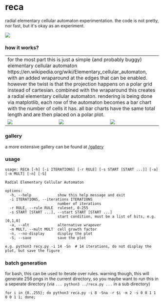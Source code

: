 # reca

radial elementary cellular automaton experimentation. the code is not pretty, nor fast, but it's okay as an experiment.

![](reca_14_92_010_False_1.5.png)

### how it works?

<table>
  <tbody>
    <tr>
      <td colspan="3">
        for the most part this is just a simple (and probably buggy) elementary cellular automaton https://en.wikipedia.org/wiki/Elementary_cellular_automaton, with an added wraparound at the edges that can be enabled. however the twist is that the projection happens on a polar grid instead of cartesian. combined with the wraparound this creates a radial elementary cellular automaton. rendering is being done via matplotlib, each row of the automaton becomes a bar chart with the number of cells it has. all bar charts have the same total length and are then placed on a polar plot.
      </td>
    </tr>
    <tr>
      <td>
        <img src="lin.png"/>
      </td>
      <td>
        <img src="rad.png"/>
      </td>
      <td>
        <img src="reca_14_92_010_False_1.5.png"/>
      </td>
    </tr>
  </tbody>
</table>

### gallery

a more extensive gallery can be found at [/gallery](https://github.com/Jana-Marie/reca/gallery)

### usage

```
usage: RECA [-h] [-i ITERATIONS] [-r RULE] [-s START [START ...]] [-a] [-m MULT] [-n] [-S]

Radial Elementary Cellular Automaton

options:
  -h, --help            show this help message and exit
  -i ITERATIONS, --iterations ITERATIONS
                        number of iterations
  -r RULE, --rule RULE  ruleset, 0-255
  -s START [START ...], --start START [START ...]
                        start condition, must be a list of bits, e.g. [0,1,0]
  -a, --alt             alternative wrapover
  -m MULT, --mult MULT  cell growth factor
  -n, --no-display      display the plot
  -S, --save            save the plot

e.g. python3 recy.py -i 14 -Sn  # 14 iterations, do not display the plot, but save the figure
```

### batch generation

for bash, this can be used to iterate over rules. warning though, this will generate 256 pngs in the current directory, so you maybe want to run this in a seperate directory (via `... python3 ../reca.py ...` in a sub directory)

```
for i in {0..255}; do python3 reca.py -i 8 -Sna -r $i -m 2 -s 0 0 1 1 0 0 1 1; done;
```
